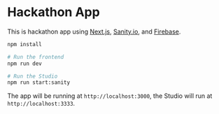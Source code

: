 # Hackathon App

This is hackathon app using [Next.js](https://nextjs.org), [Sanity.io](https://www.sanity.io), and [Firebase](https://firebase.google.com/).

```bash
npm install

# Run the frontend
npm run dev

# Run the Studio
npm run start:sanity
```

The app will be running at `http://localhost:3000`, the Studio will run at `http://localhost:3333`.
